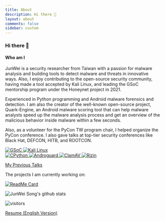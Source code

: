 ```yaml
---
title: About
description: Hi there 👋
layout: about
comments: false
sidebar: custom
---
```


### Hi there 👋

#### Who am I

JunWei is a security researcher from Taiwan with a passion for malware analysis and building tools to detect malware and threats in innovative ways. Also, I enjoy contributing to the open-source security community, having made a tool accepted by Kali Linux, and leading the GSoC mentorship program under the Honeynet project in 2021.

Experienced in Python programming and Android malware forensics and detection. I am also the creator of the well-known open-source project, Quark-Engine, an Android malware scoring tool that can help malware analysts speed up the malware analysis process and get an overview of the malicious behavior inside malware within a few seconds.

Also, as a volunteer for the PyCon TW program chair, I helped organize the PyCon conference. I also gave talks at top-tier security conferences like Black Hat, DEFCON, HITB, and ROOTCON.

<a href="https://www.honeynet.org/gsoc/gsoc-2021/google-summer-of-code-2021-project-ideas#quark">
    <img alt="GSoC" src="https://img.shields.io/badge/Google%20Summer%20of%20Code-Mentor-red">
</a>

<a href="http://pkg.kali.org/pkg/quark-engine">
    <img alt="Kali Linux" src="https://img.shields.io/badge/Kali%20Linux-Package%20Maintainer-critical">
</a>

<br/>

<a href="https://github.com/python/cpython/pulls?q=is%3Apr+author%3Akrnick+is%3Aclosed">
    <img alt="CPython" src="https://img.shields.io/badge/CPython-Contributor-blue">
</a>

<a href="https://github.com/androguard/androguard/pulls?q=is%3Apr+author%3Akrnick+is%3Aclosed">
    <img alt="Androguard" src="https://img.shields.io/badge/Androguard-Contributor-orange">
</a>

<a href="https://github.com/Cisco-Talos/clamav/pulls?q=is%3Apr+author%3Akrnick+is%3Aclosed">
    <img alt="ClamAV" src="https://img.shields.io/badge/ClamAV-Contributor-green">
</a>

<a href="https://github.com/rizinorg/rizin/pulls?q=is%3Apr+author%3Akrnick+is%3Aclosed">
    <img alt="Rizin" src="https://img.shields.io/badge/Rizin-Contributor-brightgreen">
</a>

[My Previous Talks](https://github.com/krnick/talks)

The projects I am currently working on:

[![ReadMe Card](https://github-readme-stats.vercel.app/api/pin/?username=quark-engine&repo=quark-engine)](https://github.com/quark-engine/quark-engine)

![JunWei Song's github stats](https://github-readme-stats.vercel.app/api?username=krnick&theme=blue-green&show_icons=true)

![visitors](https://visitor-badge.laobi.icu/badge?page_id=krnick.krnick)

[Resume (English Version)](https://www.cakeresume.com/sungboss2004)
